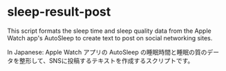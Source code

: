 # sleep-result-post
This script formats the sleep time and sleep quality data from the Apple Watch app's AutoSleep to create text to post on social networking sites.

In Japanese:
Apple Watch アプリの AutoSleep の睡眠時間と睡眠の質のデータを整形して、SNSに投稿するテキストを作成するスクリプトです。
